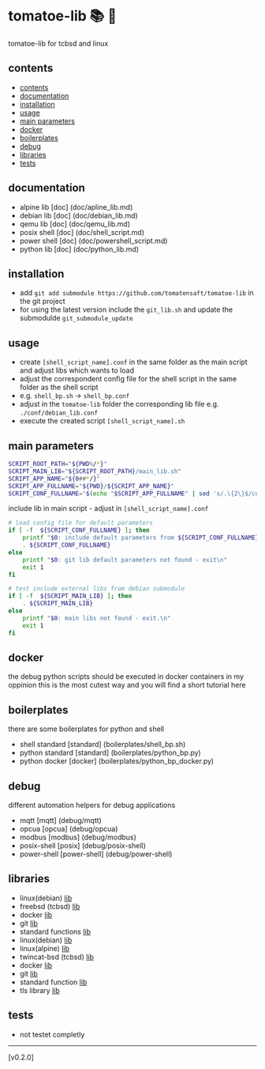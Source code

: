 <!-- omit in toc -->
# tomatoe-lib 📚 🍅

tomatoe-lib for tcbsd and linux

## contents

- [contents](#contents)
- [documentation](#documentation)
- [installation](#installation)
- [usage](#usage)
- [main parameters](#main-parameters)
- [docker](#docker)
- [boilerplates](#boilerplates)
- [debug](#debug)
- [libraries](#libraries)
- [tests](#tests)

## documentation

- alpine lib [doc] (doc/apline_lib.md)
- debian lib [doc] (doc/debian_lib.md)
- qemu lib [doc] (doc/qemu_lib.md)
- posix shell [doc] (doc/shell_script.md)
- power shell [doc] (doc/powershell_script.md)
- python lib [doc] (doc/python_lib.md)

## installation

- add `git add submodule https://github.com/tomatensaft/tomatoe-lib` in the git project
- for using the latest version include the `git_lib.sh` and update the submodulde `git_submodule_update`

## usage

- create `[shell_script_name].conf` in the same folder as the main script and adjust libs which wants to load
- adjust the correspondent config file for the shell script in the same folder as the shell script
- e.g. `shell_bp.sh` -> `shell_bp.conf`
- adjust in the `tomatoe-lib` folder the corresponding lib file e.g. `./conf/debian_lib.conf`
- execute the created script `[shell_script_name].sh`

## main parameters

```sh
SCRIPT_ROOT_PATH="${PWD%/*}"
SCRIPT_MAIN_LIB="${SCRIPT_ROOT_PATH}/main_lib.sh"
SCRIPT_APP_NAME="${0##*/}"
SCRIPT_APP_FULLNAME="${PWD}/${SCRIPT_APP_NAME}"
SCRIPT_CONF_FULLNAME="$(echo "$SCRIPT_APP_FULLNAME" | sed 's/.\{2\}$/conf/')"
```

include lib in main script - adjust in `[shell_script_name].conf`

```sh
# load config file for default parameters
if [ -f  ${SCRIPT_CONF_FULLNAME} ]; then
    printf "$0: include default parameters from ${SCRIPT_CONF_FULLNAME}\n"
    . ${SCRIPT_CONF_FULLNAME}
else
    printf "$0: git lib default parameters not found - exit\n"
    exit 1
fi

# test include external libs from debian submodule
if [ -f  ${SCRIPT_MAIN_LIB} ]; then
    . ${SCRIPT_MAIN_LIB}
else
    printf "$0: main libs not found - exit.\n"
    exit 1
fi
```

## docker

the debug python scripts should be executed in docker containers
in my oppinion this is the most cutest way and you will find a short tutorial here

## boilerplates

there are some boilerplates for python and shell

- shell standard [standard] (boilerplates/shell_bp.sh)
- python standard [standard] (boilerplates/python_bp.py)
- python docker [docker] (boilerplates/python_bp_docker.py)

## debug

different automation helpers for debug applications

- mqtt [mqtt] (debug/mqtt)
- opcua [opcua] (debug/opcua)
- modbus [modbus] (debug/modbus)
- posix-shell [posix] (debug/posix-shell)
- power-shell [power-shell] (debug/power-shell)

## libraries

- linux(debian) [lib](debian_lib.sh)
- freebsd (tcbsd) [lib](tcbsd_lib.sh)
- docker [lib](docker_lib.sh)
- git [lib](git_lib.sh)
- standard functions [lib](standard_lib.sh)
- linux(debian) [lib](debian_lib.sh)
- linux(alpine) [lib](alpine_lib.sh)
- twincat-bsd (tcbsd) [lib](tcbsd_lib.sh)
- docker [lib](docker_lib.sh)
- git [lib](git_lib.sh)
- standard function [lib](standard_lib.sh)
- tls library [lib](tls_lib.sh)

## tests

- not testet completly
  
---

[v0.2.0]
